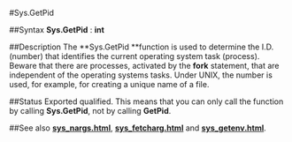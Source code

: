 
#Sys.GetPid

##Syntax
**Sys.GetPid** : **int**



##Description
The **Sys.GetPid **function is used to determine the I.D. (number) that identifies the current operating system task (process). Beware that there are processes, activated by the **fork** statement, that are independent of the operating systems tasks.
Under UNIX, the number is used, for example, for creating a unique name of a file. 



##Status
Exported qualified.
This means that you can only call the function by calling **Sys.GetPid**, not by calling **GetPid**.



##See also
**[sys_nargs.html](Sys.Nargs)**, **[sys_fetcharg.html](Sys.FetchArg)** and **[sys_getenv.html](Sys.GetEnv)**.


